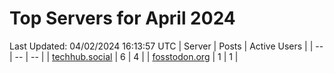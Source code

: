 # Top Servers for April 2024
Last Updated: 04/02/2024 16:13:57 UTC
| Server | Posts | Active Users |
| -- | -- | -- |
| [techhub.social](https://techhub.social/tags/PowerShell) | 6 | 4 |
| [fosstodon.org](https://fosstodon.org/tags/PowerShell) | 1 | 1 |
